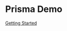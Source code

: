 # Prisma Demo

[Getting Started](https://www.prisma.io/docs/get-started/01-setting-up-prisma-new-database-JAVASCRIPT-a002/)

